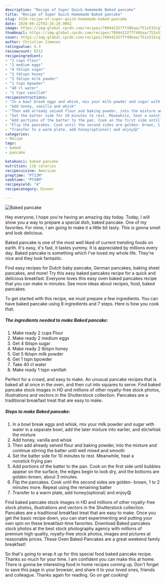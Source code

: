 ```yaml
---
description: "Recipe of Super Quick Homemade Baked pancake"
title: "Recipe of Super Quick Homemade Baked pancake"
slug: 4156-recipe-of-super-quick-homemade-baked-pancake
date: 2020-09-22T03:34:29.006Z
image: https://img-global.cpcdn.com/recipes/789441327ff48baa/751x532cq70/baked-pancake-recipe-main-photo.jpg
thumbnail: https://img-global.cpcdn.com/recipes/789441327ff48baa/751x532cq70/baked-pancake-recipe-main-photo.jpg
cover: https://img-global.cpcdn.com/recipes/789441327ff48baa/751x532cq70/baked-pancake-recipe-main-photo.jpg
author: Christian Jimenez
ratingvalue: 4.3
reviewcount: 8312
recipeingredient:
- "2 cups Flour"
- "2 medium eggs"
- "4 tblspn sugar"
- "2 tblspn honey"
- "5 tblspn milk powder"
- "1 tspn bpowder"
- "40 cl water"
- "1 tspn vanillah"
recipeinstructions:
- "In a bowl break eggs and whisk, mix your milk powder and sugar with water in a separate bowl, add the later mixture into earlier, and stir/whisk the mixture"
- "Add honey, vanilla and whisk"
- "Then add already seived flour and baking powder, into the mixture and continue stirring the batter until well mixed and smooth"
- "Set the batter side for 10 minutes to rest. Meanwhile, heat a nonstick frying pan"
- "Add portions of the batter to the pan. Cook on the first side until bubbles appear on the surface, the edges begin to look dry, and the bottoms are golden-brown, about 3 minutes."
- "Flip the pancakes. Cook until the second sides are golden- brown, 1 to 2 minutes more. Repeat using the remaining batter"
- "Transfer to a warm plate, add honey(optional) and enjoy😋"
categories:
- Recipe
tags:
- baked
- pancake

katakunci: baked pancake 
nutrition: 116 calories
recipecuisine: American
preptime: "PT13M"
cooktime: "PT48M"
recipeyield: "4"
recipecategory: Dinner

---
```



![Baked pancake](https://img-global.cpcdn.com/recipes/789441327ff48baa/751x532cq70/baked-pancake-recipe-main-photo.jpg)

Hey everyone, I hope you're having an amazing day today. Today, I will show you a way to prepare a special dish, baked pancake. One of my favorites. For mine, I am going to make it a little bit tasty. This is gonna smell and look delicious.

Baked pancake is one of the most well liked of current trending foods on earth. It's easy, it's fast, it tastes yummy. It is appreciated by millions every day. Baked pancake is something which I've loved my whole life. They're nice and they look fantastic.

Find easy recipes for Dutch baby pancake, German pancakes, baking sheet pancakes, and more! Try this easy baked pancakes recipe for a quick and delicious breakfast. Everyone loves this easy oven baked pancakes recipe that you can make in minutes. See more ideas about recipes, food, baked pancakes.


To get started with this recipe, we must prepare a few ingredients. You can have baked pancake using 8 ingredients and 7 steps. Here is how you cook that.

<!--inarticleads1-->

##### The ingredients needed to make Baked pancake:

1. Make ready 2 cups Flour
1. Make ready 2 medium eggs
1. Get 4 tblspn sugar
1. Make ready 2 tblspn honey
1. Get 5 tblspn milk powder
1. Get 1 tspn bpowder
1. Take 40 cl water
1. Make ready 1 tspn vanillah


Perfect for a crowd, and easy to make. An unusual pancake recipes that is baked all at once in the oven, and then cut into squares to serve. Find baked pancake stock images in HD and millions of other royalty-free stock photos, illustrations and vectors in the Shutterstock collection. Pancakes are a traditional breakfast treat that are easy to make. 

<!--inarticleads2-->

##### Steps to make Baked pancake:

1. In a bowl break eggs and whisk, mix your milk powder and sugar with water in a separate bowl, add the later mixture into earlier, and stir/whisk the mixture
1. Add honey, vanilla and whisk
1. Then add already seived flour and baking powder, into the mixture and continue stirring the batter until well mixed and smooth
1. Set the batter side for 10 minutes to rest. Meanwhile, heat a nonstick frying pan
1. Add portions of the batter to the pan. Cook on the first side until bubbles appear on the surface, the edges begin to look dry, and the bottoms are golden-brown, about 3 minutes.
1. Flip the pancakes. Cook until the second sides are golden- brown, 1 to 2 minutes more. Repeat using the remaining batter
1. Transfer to a warm plate, add honey(optional) and enjoy😋


Find baked pancake stock images in HD and millions of other royalty-free stock photos, illustrations and vectors in the Shutterstock collection. Pancakes are a traditional breakfast treat that are easy to make. Once you get the basic recipe down, you can start experimenting and putting your own spin on these breakfast-time favorites. Download Baked pancakes stock photos at the best stock photography agency with millions of premium high quality, royalty-free stock photos, images and pictures at reasonable prices. These Oven Baked Pancakes are a great weekend family breakfast! 

So that's going to wrap it up for this special food baked pancake recipe. Thanks so much for your time. I am confident you can make this at home. There is gonna be interesting food in home recipes coming up. Don't forget to save this page in your browser, and share it to your loved ones, friends and colleague. Thanks again for reading. Go on get cooking!
